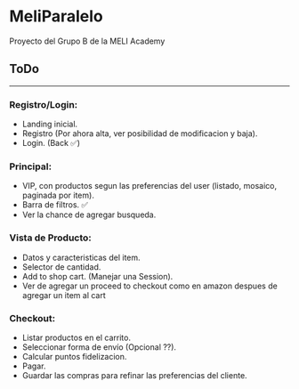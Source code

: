 # MeliParalelo
Proyecto del Grupo B de la MELI Academy

## ToDo
----
### Registro/Login:
- Landing inicial.
- Registro (Por ahora alta, ver posibilidad de modificacion y baja).
- Login. (Back ✅)

### Principal:
- VIP, con productos segun las preferencias del user (listado, mosaico, paginada por item).
- Barra de filtros. ✅
- Ver la chance de agregar busqueda.

### Vista de Producto:
- Datos y caracteristicas del item.
- Selector de cantidad.
- Add to shop cart. (Manejar una Session).
- Ver de agregar un proceed to checkout como en amazon despues de agregar un item al cart

### Checkout:
- Listar productos en el carrito.
- Seleccionar forma de envío (Opcional ??).
- Calcular puntos fidelizacion.
- Pagar.
- Guardar las compras para refinar las preferencias del cliente.
